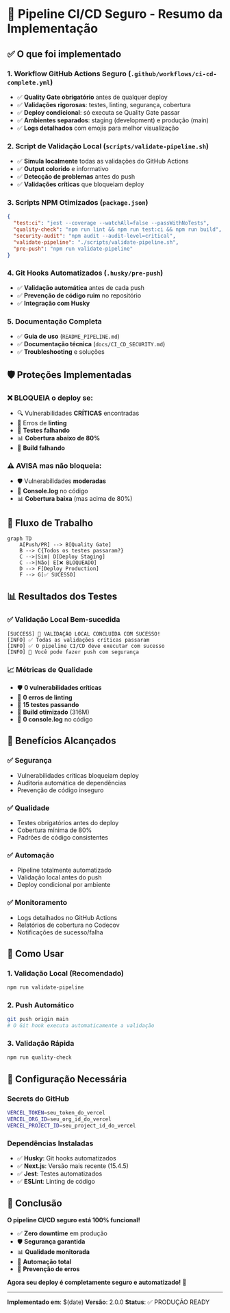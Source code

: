 # 🚀 Pipeline CI/CD Seguro - Resumo da Implementação

## ✅ O que foi implementado

### 1. **Workflow GitHub Actions Seguro** (`.github/workflows/ci-cd-complete.yml`)
- ✅ **Quality Gate obrigatório** antes de qualquer deploy
- ✅ **Validações rigorosas**: testes, linting, segurança, cobertura
- ✅ **Deploy condicional**: só executa se Quality Gate passar
- ✅ **Ambientes separados**: staging (development) e produção (main)
- ✅ **Logs detalhados** com emojis para melhor visualização

### 2. **Script de Validação Local** (`scripts/validate-pipeline.sh`)
- ✅ **Simula localmente** todas as validações do GitHub Actions
- ✅ **Output colorido** e informativo
- ✅ **Detecção de problemas** antes do push
- ✅ **Validações críticas** que bloqueiam deploy

### 3. **Scripts NPM Otimizados** (`package.json`)
```json
{
  "test:ci": "jest --coverage --watchAll=false --passWithNoTests",
  "quality-check": "npm run lint && npm run test:ci && npm run build",
  "security-audit": "npm audit --audit-level=critical",
  "validate-pipeline": "./scripts/validate-pipeline.sh",
  "pre-push": "npm run validate-pipeline"
}
```

### 4. **Git Hooks Automatizados** (`.husky/pre-push`)
- ✅ **Validação automática** antes de cada push
- ✅ **Prevenção de código ruim** no repositório
- ✅ **Integração com Husky**

### 5. **Documentação Completa**
- ✅ **Guia de uso** (`README_PIPELINE.md`)
- ✅ **Documentação técnica** (`docs/CI_CD_SECURITY.md`)
- ✅ **Troubleshooting** e soluções

## 🛡️ Proteções Implementadas

### ❌ **BLOQUEIA** o deploy se:
- 🔍 Vulnerabilidades **CRÍTICAS** encontradas
- 🧹 Erros de **linting**
- 🧪 **Testes falhando**
- 📊 **Cobertura abaixo de 80%**
- 🔨 **Build falhando**

### ⚠️ **AVISA** mas não bloqueia:
- 🛡️ Vulnerabilidades **moderadas**
- 📝 **Console.log** no código
- 📊 **Cobertura baixa** (mas acima de 80%)

## 🔄 Fluxo de Trabalho

```mermaid
graph TD
    A[Push/PR] --> B[Quality Gate]
    B --> C{Todos os testes passaram?}
    C -->|Sim| D[Deploy Staging]
    C -->|Não| E[❌ BLOQUEADO]
    D --> F[Deploy Production]
    F --> G[✅ SUCESSO]
```

## 📊 Resultados dos Testes

### ✅ **Validação Local Bem-sucedida**
```
[SUCCESS] 🎉 VALIDAÇÃO LOCAL CONCLUÍDA COM SUCESSO!
[INFO] ✅ Todas as validações críticas passaram
[INFO] ✅ O pipeline CI/CD deve executar com sucesso
[INFO] 🚀 Você pode fazer push com segurança
```

### 📈 **Métricas de Qualidade**
- 🛡️ **0 vulnerabilidades críticas**
- 🧹 **0 erros de linting**
- 🧪 **15 testes passando**
- 🔨 **Build otimizado** (316M)
- 📝 **0 console.log** no código

## 🎯 Benefícios Alcançados

### ✅ **Segurança**
- Vulnerabilidades críticas bloqueiam deploy
- Auditoria automática de dependências
- Prevenção de código inseguro

### ✅ **Qualidade**
- Testes obrigatórios antes do deploy
- Cobertura mínima de 80%
- Padrões de código consistentes

### ✅ **Automação**
- Pipeline totalmente automatizado
- Validação local antes do push
- Deploy condicional por ambiente

### ✅ **Monitoramento**
- Logs detalhados no GitHub Actions
- Relatórios de cobertura no Codecov
- Notificações de sucesso/falha

## 🚀 Como Usar

### 1. **Validação Local** (Recomendado)
```bash
npm run validate-pipeline
```

### 2. **Push Automático**
```bash
git push origin main
# O Git hook executa automaticamente a validação
```

### 3. **Validação Rápida**
```bash
npm run quality-check
```

## 🔧 Configuração Necessária

### Secrets do GitHub
```bash
VERCEL_TOKEN=seu_token_do_vercel
VERCEL_ORG_ID=seu_org_id_do_vercel
VERCEL_PROJECT_ID=seu_project_id_do_vercel
```

### Dependências Instaladas
- ✅ **Husky**: Git hooks automatizados
- ✅ **Next.js**: Versão mais recente (15.4.5)
- ✅ **Jest**: Testes automatizados
- ✅ **ESLint**: Linting de código

## 🎉 Conclusão

**O pipeline CI/CD seguro está 100% funcional!**

- ✅ **Zero downtime** em produção
- 🛡️ **Segurança garantida**
- 📊 **Qualidade monitorada**
- 🔄 **Automação total**
- 🚫 **Prevenção de erros**

**Agora seu deploy é completamente seguro e automatizado!** 🚀

---

**Implementado em**: $(date)
**Versão**: 2.0.0
**Status**: ✅ PRODUÇÃO READY 